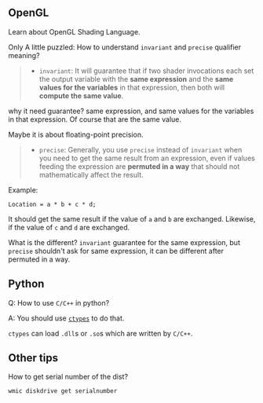 ## OpenGL

Learn about OpenGL Shading Language. 

Only A little puzzled: How to understand `invariant` and `precise` qualifier meaning?

> - `invariant`: It will guarantee that if two shader invocations each set the output variable with the **same expression**
> and the **same values for the variables** in that expression, then both will **compute the same value**.

why it need guarantee? same expression, and same values for the variables in that expression. Of course that are the same value.

Maybe it is about floating-point precision.

> - `precise`: Generally, you use `precise` instead of `invariant` when you need to get the same result from an expression,
> even if values feeding the expression are **permuted in a way** that should not mathematically affect the result.

Example:

```
Location = a * b + c * d;
```

It should get the same result if the value of `a` and `b` are exchanged. Likewise, if the value of `c` and `d` are exchanged.

What is the different? `invariant` guarantee for the same expression, but `precise` shouldn't ask for same expression, it can be 
different after permuted in a way.

## Python

Q: How to use `C/C++` in python? 

A: You should use [`ctypes`](https://docs.python.org/2/library/ctypes.html) to do that.

`ctypes` can load `.dll`s or `.so`s which are written by `C/C++`.

## Other tips

How to get serial number of the dist?

```sh
wmic diskdrive get serialnumber
```